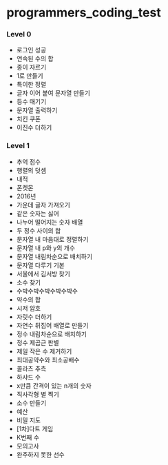 # programmers_coding_test

### Level 0

- 로그인 성공
- 연속된 수의 합
- 종이 자르기
- 1로 만들기
- 특이한 정렬
- 글자 이어 붙여 문자열 만들기
- 등수 매기기
- 문자열 출력하기
- 치킨 쿠폰
- 이진수 더하기

### Level 1

- 추억 점수
- 행렬의 덧셈
- 내적
- 폰켓몬
- 2016년
- 가운데 글자 가져오기
- 같은 숫자는 싫어
- 나누어 떨어지는 숫자 배열
- 두 정수 사이의 합
- 문자열 내 마음대로 정렬하기
- 문자열 내 p와 y의 개수
- 문자열 내림차순으로 배치하기
- 문자열 다루기 기본
- 서울에서 김서방 찾기
- 소수 찾기
- 수박수박수박수박수박수
- 약수의 합
- 시저 암호
- 자릿수 더하기
- 자연수 뒤집어 배열로 만들기
- 정수 내림차순으로 배치하기
- 정수 제곱근 판별
- 제일 작은 수 제거하기
- 최대공약수와 최소공배수
- 콜라츠 추측
- 하샤드 수
- x만큼 간격이 있는 n개의 숫자
- 직사각형 별 찍기
- 소수 만들기
- 예산
- 비밀 지도
- [1차]다트 게임
- K번째 수
- 모의고사
- 완주하지 못한 선수
